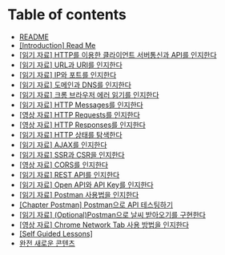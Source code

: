 # Table of contents

* [README](README.md)
* [\[Introduction\] Read Me](content2720.md)
* [\[읽기 자료\] HTTP를 이용한 클라이언트 서버통신과 API를 인지한다](content2721.md)
* [\[읽기 자료\] URL과 URI를 인지한다](content2722.md)
* [\[읽기 자료\] IP와 포트를 인지한다](content2723.md)
* [\[읽기 자료\] 도메인과 DNS를 인지한다](content2724.md)
* [\[읽기 자료\] 크롬 브라우저 에러 읽기를 인지한다](content2725.md)
* [\[읽기 자료\] HTTP Messages를 인지한다](content2726.md)
* [\[영상 자료\] HTTP Requests를 인지한다](content2727.md)
* [\[영상 자료\] HTTP Responses를 인지한다](content7179.md)
* [\[읽기 자료\] HTTP 상태를 탐색한다](content2729.md)
* [\[읽기 자료\] AJAX를 인지한다](content2730.md)
* [\[읽기 자료\] SSR과 CSR을 인지한다](content2731.md)
* [\[영상 자료\] CORS를 인지한다](content7180.md)
* [\[읽기 자료\] REST API를 인지한다](content2733.md)
* [\[읽기 자료\] Open API와 API Key를 인지한다](content2734.md)
* [\[읽기 자료\] Postman 사용법을 인지한다](content2735.md)
* [\[Chapter Postman\] Postman으로 API 테스팅하기](content2736.md)
* [\[읽기 자료\] (Optional)Postman으로 날씨 받아오기를 구현한다](content2737.md)
* [\[영상 자료\] Chrome Network Tab 사용 방법을 인지한다](content7181.md)
* [\[Self Guided Lessons\]](content2739.md)
* [완전 새로운 콘텐츠](page-1.md)